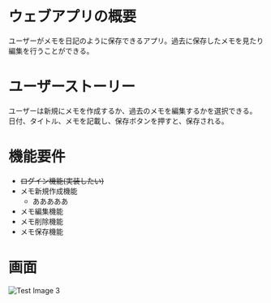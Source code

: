 # ウェブアプリの概要

ユーザーがメモを日記のように保存できるアプリ。過去に保存したメモを見たり編集を行うことができる。

# ユーザーストーリー

ユーザーは新規にメモを作成するか、過去のメモを編集するかを選択できる。
日付、タイトル、メモを記載し、保存ボタンを押すと、保存される。

# 機能要件

- ~~ログイン機能(実装したい)~~
- メモ新規作成機能
  - あああああ
- メモ編集機能
- メモ削除機能
- メモ保存機能

# 画面

![Test Image 3](/public/名称未設定ファイル.drawio.png)
